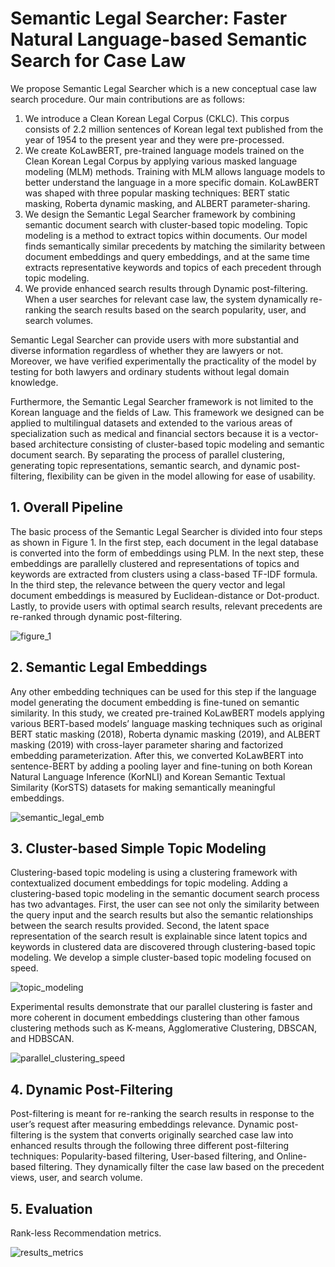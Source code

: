 # Semantic Legal Searcher: Faster Natural Language-based Semantic Search for Case Law

 We propose Semantic Legal Searcher which is a new conceptual case law search procedure. Our main contributions are as follows:
 
 1.	We introduce a Clean Korean Legal Corpus (CKLC). This corpus consists of 2.2 million sentences of Korean legal text published from the year of 1954 to the present year and they were pre-processed.
 2.	We create KoLawBERT, pre-trained language models trained on the Clean  Korean Legal Corpus by applying various masked language modeling (MLM) methods. Training with MLM allows language models to better understand the language in a more specific domain. KoLawBERT was shaped with three popular masking techniques: BERT static masking, Roberta dynamic masking, and ALBERT parameter-sharing.
 3.	We design the Semantic Legal Searcher framework by combining semantic document search with cluster-based topic modeling. Topic modeling is a method to extract topics within documents. Our model finds semantically similar precedents by matching the similarity between document embeddings and query embeddings, and at the same time extracts representative keywords and topics of each precedent through topic modeling.
 4.	We provide enhanced search results through Dynamic post-filtering. When a user searches for relevant case law, the system dynamically re-ranking the search results based on the search popularity, user, and search volumes.

 Semantic Legal Searcher can provide users with more substantial and diverse information regardless of whether they are lawyers or not. Moreover, we have verified experimentally the practicality of the model by testing for both lawyers and ordinary students without legal domain knowledge.

 Furthermore, the Semantic Legal Searcher framework is not limited to the Korean language and the fields of Law. This framework we designed can be applied to multilingual datasets and extended to the various areas of specialization such as medical and financial sectors because it is a vector-based architecture consisting of cluster-based topic modeling and semantic document search. By separating the process of parallel clustering, generating topic representations, semantic search, and dynamic post-filtering, flexibility can be given in the model allowing for ease of usability.
 

 ## 1. Overall Pipeline
 
 The basic process of the Semantic Legal Searcher is divided into four steps as shown in Figure 1.  In the first step, each document in the legal database is converted into the form of embeddings using PLM. In the next step, these embeddings are parallelly clustered and representations of topics and keywords are extracted from clusters using a class-based TF-IDF formula. In the third step, the relevance between the query vector and legal document embeddings is measured by Euclidean-distance or Dot-product. Lastly, to provide users with optimal search results, relevant precedents are re-ranked through dynamic post-filtering.

![figure_1](https://user-images.githubusercontent.com/105137667/185838080-acf61d17-c615-48cd-bc2d-93911dde7c8b.jpg)


## 2. Semantic Legal Embeddings

 Any other embedding techniques can be used for this step if the language model generating the document embedding is fine-tuned on semantic similarity. In this study, we created pre-trained KoLawBERT models applying various BERT-based models’ language masking techniques such as original BERT static masking (2018),  Roberta dynamic masking (2019), and ALBERT masking (2019) with cross-layer parameter sharing and factorized embedding parameterization. After this, we converted KoLawBERT into sentence-BERT by adding a pooling layer and fine-tuning on both Korean Natural Language Inference (KorNLI) and Korean Semantic Textual Similarity (KorSTS) datasets for making semantically meaningful embeddings.
 

![semantic_legal_emb](https://user-images.githubusercontent.com/105137667/185838110-2235cce2-1b06-4b3e-bdae-ef22456de863.jpg)


## 3. Cluster-based Simple Topic Modeling

 Clustering-based topic modeling is using a clustering framework with contextualized document embeddings for topic modeling. Adding a clustering-based topic modeling in the semantic document search process has two advantages. First, the user can see not only the similarity between the query input and the search results but also the semantic relationships between the search results provided. Second, the latent space representation of the search result is explainable since latent topics and keywords in clustered data are discovered through clustering-based topic modeling. We develop a simple cluster-based topic modeling focused on speed.
 
 
![topic_modeling](https://user-images.githubusercontent.com/105137667/185838139-d6ed8874-2715-48e1-98ef-1cb8317f7a19.jpg)
 
 
Experimental results demonstrate that our parallel clustering is faster and more coherent in document embeddings clustering than other famous clustering methods such as K-means, Agglomerative Clustering, DBSCAN, and HDBSCAN.


![parallel_clustering_speed](https://user-images.githubusercontent.com/105137667/172763944-19bf4646-861b-432c-8e71-84dc95bf80a5.jpg)


## 4. Dynamic Post-Filtering
 Post-filtering is meant for re-ranking the search results in response to the user’s request after measuring embeddings relevance. Dynamic post-filtering is the system that converts originally searched case law into enhanced results through the following three different post-filtering techniques: Popularity-based filtering, User-based filtering, and Online-based filtering. They dynamically filter the case law based on the precedent views, user, and search volume.
 

## 5. Evaluation

Rank-less Recommendation metrics.


![results_metrics](https://user-images.githubusercontent.com/105137667/174745498-ed65fda1-493b-4ae1-80c5-21e0e34db4ef.jpg)
